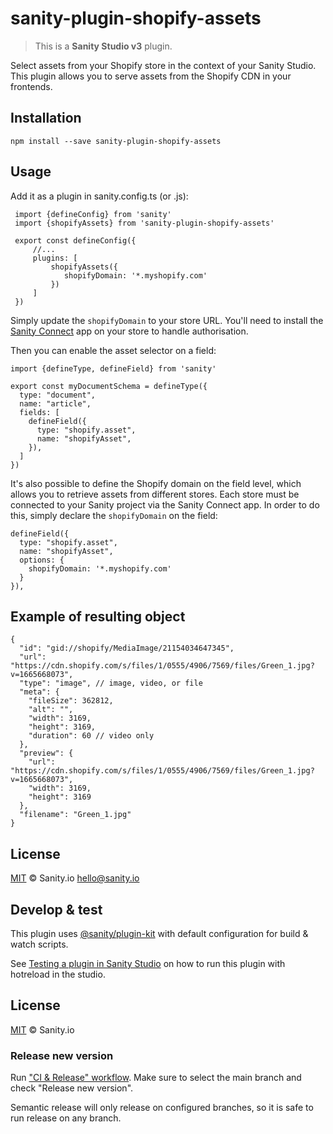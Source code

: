 # sanity-plugin-shopify-assets

> This is a **Sanity Studio v3** plugin.

Select assets from your Shopify store in the context of your Sanity Studio. This plugin allows you to serve assets from the Shopify CDN in your frontends.

## Installation

```
npm install --save sanity-plugin-shopify-assets
```

## Usage

Add it as a plugin in sanity.config.ts (or .js):

```
 import {defineConfig} from 'sanity'
 import {shopifyAssets} from 'sanity-plugin-shopify-assets'

 export const defineConfig({
     //...
     plugins: [
         shopifyAssets({
            shopifyDomain: '*.myshopify.com'
         })
     ]
 })
```

Simply update the `shopifyDomain` to your store URL. You'll need to install the [Sanity Connect](https://www.sanity.io/docs/sanity-connect-for-shopify) app on your store to handle authorisation.

Then you can enable the asset selector on a field:

```
import {defineType, defineField} from 'sanity'

export const myDocumentSchema = defineType({
  type: "document",
  name: "article",
  fields: [
    defineField({
      type: "shopify.asset",
      name: "shopifyAsset",
    }),
  ]
})
```

It's also possible to define the Shopify domain on the field level, which allows you to retrieve assets from different stores. Each store must be connected to your Sanity project via the Sanity Connect app. In order to do this, simply declare the `shopifyDomain` on the field:

```
defineField({
  type: "shopify.asset",
  name: "shopifyAsset",
  options: {
    shopifyDomain: '*.myshopify.com'
  }
}),
```

## Example of resulting object

```jsonc
{
  "id": "gid://shopify/MediaImage/21154034647345",
  "url": "https://cdn.shopify.com/s/files/1/0555/4906/7569/files/Green_1.jpg?v=1665668073",
  "type": "image", // image, video, or file
  "meta": {
    "fileSize": 362812,
    "alt": "",
    "width": 3169,
    "height": 3169,
    "duration": 60 // video only
  },
  "preview": {
    "url": "https://cdn.shopify.com/s/files/1/0555/4906/7569/files/Green_1.jpg?v=1665668073",
    "width": 3169,
    "height": 3169
  },
  "filename": "Green_1.jpg"
}
```

## License

[MIT](LICENSE) © Sanity.io <hello@sanity.io>

## Develop & test

This plugin uses [@sanity/plugin-kit](https://github.com/sanity-io/plugin-kit)
with default configuration for build & watch scripts.

See [Testing a plugin in Sanity Studio](https://github.com/sanity-io/plugin-kit#testing-a-plugin-in-sanity-studio)
on how to run this plugin with hotreload in the studio.


## License

[MIT](LICENSE) © Sanity.io


### Release new version

Run ["CI & Release" workflow](https://github.com/sanity-io/sanity-plugin-shopify-assets/actions/workflows/main.yml).
Make sure to select the main branch and check "Release new version".

Semantic release will only release on configured branches, so it is safe to run release on any branch.